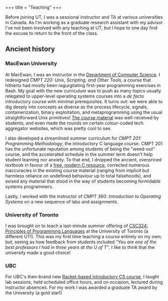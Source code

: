 +++
title = "Teaching"
+++

Before joining UT, I was a sessional instructor and TA at various universities
in Canada.  As I'm working as a graduate research assistant with my advisor
I've not been involved with any teaching at UT, but I hope to one day find the
excuse to return to the front of the class.

## Ancient history

### MacEwan University

At MacEwan, I was an instructor in the [Department of Computer
Science](https://www.macewan.ca/academics/academic-departments/computer-science/).
I redesigned _CMPT 220: Unix, Scripting, and Other Tools_, a course that
hitherto had mostly been regurgitating first-year programming exercises in
Bash. My goal with the new curriculum was to push as many topics usually
relegated to upper-level operating systems courses into a _de facto_
introductory course with minimal prerequisites.  It turns out: we were able to
dig deeply into concepts as diverse as the process lifecycle, signals,
containerization, binary exploitation, and metaprogramming using the usual
straightforward Unix primitives!  [The course
material](https://docs.google.com/document/d/1a8YYcprmNUiA61SuZvRFcw7IshJ7ETLYiqlyteu8_tw/edit)
was well-received by students, and even made the rounds on certain colour-coded
tech aggregator websites, which was pretty cool to see.

I also developed a streamlined summer curriculum for _CMPT 201: Programming
Methodology_, the introductory C language course.  CMPT 201 has the unfortunate
reputation among students of being the "weed-out" course, and the accelerated
schedule in the summer term doesn't help student learning nor anxiety.  To that
end, I dropped the ancient, overpriced textbook in favour of a [free, modern C
resource](https://beej.us/guide/bgc/pdf/bgc_usl_c_1.pdf), corrected numerous
inaccuracies in the existing course material (ranging from implicit but
harmless reliance on undefined behaviour up to total falsehoods), and exised
any material that stood in the way of students becoming formidable systems
programmers.

Lastly, I worked with the instructor of _CMPT 360: Introduction to Operating
Systems_ on a new sequence of labs and assignments.

### University of Toronto

I was brought on to teach a last-minute summer offering of [CSC324: Principles
of Programming Languages](http://individual.utoronto.ca/nbtaylor/csc324_s2020)
at the University of Toronto (a different UT!).  This was my first time
teaching a course entirely on my own; but, seeing as how feedback from students
included _"You are one of the best professors I had in three years at the U of
T"_, I like to think that the university made a good choice!

### UBC

For UBC's then-brand new [Racket-based introductory CS
course](https://web.archive.org/web/20090918115923/http://sites.google.com/site/ubccpsc1102009w1/),
I taught lab sessions, held scheduled office hours, and on occasion, lectured
during instructor absences.  For my work I was awarded a graduate TA award by
the University (a gold star!)
